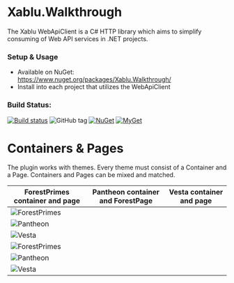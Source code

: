 # Xablu.Walkthrough
The Xablu WebApiClient is a C# HTTP library which aims to simplify consuming of Web API services in .NET projects.

### Setup & Usage
* Available on NuGet: https://www.nuget.org/packages/Xablu.Walkthrough/
* Install into each project that utilizes the WebApiClient

### Build Status: 
[![Build status](https://ci.appveyor.com/api/projects/status/5ey0sq4fn01t9o56?svg=true
)](https://ci.appveyor.com/project/Xablu/xablu-webapiclient)
![GitHub tag](https://img.shields.io/github/tag/Xablu/Xablu.WebApiClient.svg)
[![NuGet](https://img.shields.io/nuget/v/Xablu.WebApiClient.svg?label=NuGet)](https://www.nuget.org/packages/Xablu.WebApiClient/)
[![MyGet](https://img.shields.io/myget/xabluhq/v/Xablu.WebApiClient.svg)](https://www.myget.org/F/Xablu.WebApiClient/api/v2)

# Containers & Pages

The plugin works with themes. Every theme must consist of a Container and a Page. Containers and Pages can be mixed and matched.

| ForestPrimes container and page| Pantheon container and ForestPage | Vesta container and page  |
| ------------------------------ |-----------------------------------| ------------------------- |
| ![ForestPrimes](https://github.com/Xablu/Xablu.Walkthrough/raw/master/resources/fullforest.png) | 
  ![Pantheon](https://github.com/Xablu/Xablu.Walkthrough/raw/master/resources/pantheonforest.png) |
  ![Vesta](https://github.com/Xablu/Xablu.Walkthrough/raw/master/resources/fullvesta.png) |
| ![ForestPrimes](https://github.com/Xablu/Xablu.Walkthrough/raw/master/resources/fullforest-android.png) | 
  ![Pantheon](https://github.com/Xablu/Xablu.Walkthrough/raw/master/resources/pantheonforest-android.png) |
  ![Vesta](https://github.com/Xablu/Xablu.Walkthrough/raw/master/resources/vesta-android.png) |


